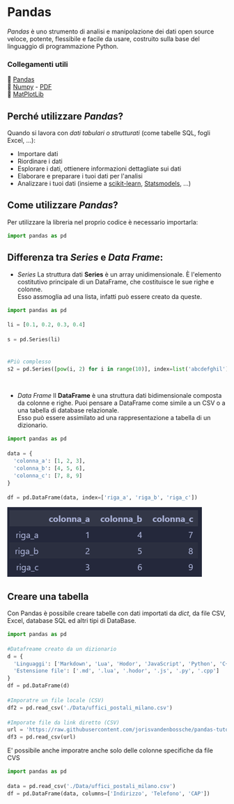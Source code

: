 # Pandas
*Pandas* è uno strumento di analisi e manipolazione dei dati open source veloce, potente, flessibile e facile da usare, costruito sulla base del linguaggio di programmazione Python.

### Collegamenti utili
🔗 [Pandas](https://pandas.pydata.org/docs/user_guide/dsintro.html)<br>
🔗 [Numpy](https://numpy.org/doc/) - [PDF](https://numpy.org/doc/1.21/numpy-user.pdf)<br>
🔗 [MatPlotLib](https://matplotlib.org/stable/users/index.html)


## Perché utilizzare *Pandas*?
Quando si lavora con *dati tabulari o strutturati* (come tabelle SQL, fogli Excel, ...):

- Importare dati
- Riordinare i dati
- Esplorare i dati, ottienere informazioni dettagliate sui dati
- Elaborare e preparare i tuoi dati per l'analisi
- Analizzare i tuoi dati (insieme a [scikit-learn](https://scikit-learn.org/stable/), [Statsmodels](https://www.statsmodels.org/stable/index.html), ...)

## Come utilizzare *Pandas*?
Per utilizzare la libreria nel proprio codice è necessario importarla:
```py
import pandas as pd
```

## Differenza tra *Series* e *Data Frame*:
- *Series*
  La struttura dati **Series** è un array unidimensionale. È l'elemento costitutivo principale di un DataFrame, che costituisce le sue righe e colonne.<br>Esso assmoglia ad una lista, infatti può essere creato da queste.
```py
import pandas as pd

li = [0.1, 0.2, 0.3, 0.4]

s = pd.Series(li)


#Più complesso
s2 = pd.Series([pow(i, 2) for i in range(10)], index=list('abcdefghil'), name='potenze')
```
<br>

- *Data Frame*
  Il **DataFrame** è una struttura dati bidimensionale composta da colonne e righe. Puoi pensare a DataFrame come simile a un CSV o a una tabella di database relazionale.<br>Esso può essere assimilato ad una rappresentazione a tabella di un dizionario.
```py
import pandas as pd

data = {
  'colonna_a': [1, 2, 3],
  'colonna_b': [4, 5, 6],
  'colonna_c': [7, 8, 9]
}

df = pd.DataFrame(data, index=['riga_a', 'riga_b', 'riga_c'])
```
![Risultato](./Data/result.png)




## Creare una tabella
Con Pandas è possibile creare tabelle con dati importati da *dict*, da file CSV, Excel, database SQL ed altri tipi di DataBase.
```py
import pandas as pd

#Datafreame creato da un dizionario
d = {
  'Linguaggi': ['Markdown', 'Lua', 'Hodor', 'JavaScript', 'Python', 'C++'],
  'Estensione file': ['.md', '.lua', '.hodor', '.js', '.py', '.cpp']
}
df = pd.DataFrame(d)

#Imporatre un file locale (CSV)
df2 = pd.read_csv('./Data/uffici_postali_milano.csv')

#Imporate file da link diretto (CSV)
url = 'https://raw.githubusercontent.com/jorisvandenbossche/pandas-tutorial/master/data/titanic.csv'
df3 = pd.read_csv(url)
```
E' possibile anche imporatre anche solo delle colonne specifiche da file CVS
```py
import pandas as pd

data = pd.read_csv('./Data/uffici_postali_milano.csv')
df = pd.DataFrame(data, columns=['Indirizzo', 'Telefono', 'CAP'])
```

